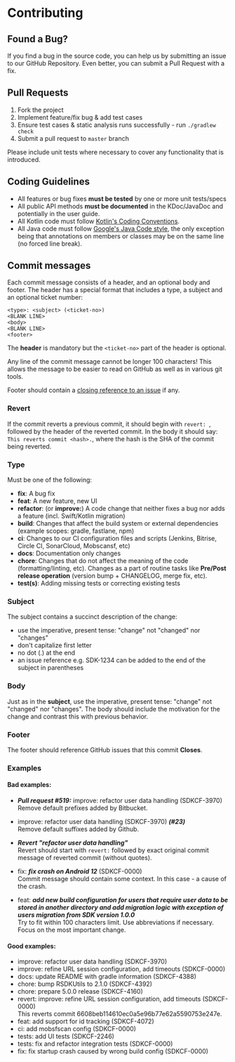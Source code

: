 # Contributing
## Found a Bug?
If you find a bug in the source code, you can help us by submitting an issue to our GitHub Repository. Even better, you can submit a Pull Request with a fix.

## Pull Requests
1. Fork the project
2. Implement feature/fix bug & add test cases
3. Ensure test cases & static analysis runs successfully - run `./gradlew check`
4. Submit a pull request to `master` branch

Please include unit tests where necessary to cover any functionality that is introduced.

## Coding Guidelines
* All features or bug fixes **must be tested** by one or more unit tests/specs
* All public API methods **must be documented** in the KDoc/JavaDoc and potentially in the user guide.
* All Kotlin code must follow [Kotlin's Coding Conventions](https://kotlinlang.org/docs/reference/coding-conventions.html).
* All Java code must follow [Google's Java Code style](https://google.github.io/styleguide/javaguide.html), the only exception being that annotations on members or classes may be on the same line (no forced line break).

## Commit messages
Each commit message consists of a header, and an optional body and footer. The header has a special format that includes a type, a subject and an optional ticket number:

```
<type>: <subject> (<ticket-no>)
<BLANK LINE>
<body>
<BLANK LINE>
<footer>
```

The **header** is mandatory but the `<ticket-no>` part of the header is optional.

Any line of the commit message cannot be longer 100 characters! This allows the message to be easier
to read on GitHub as well as in various git tools.

Footer should contain a [closing reference to an issue](https://help.github.com/articles/closing-issues-via-commit-messages/) if any.

### Revert
If the commit reverts a previous commit, it should begin with `revert: `, followed by the header of the reverted commit. In the body it should say: `This reverts commit <hash>.`, where the hash is the SHA of the commit being reverted.

### Type
Must be one of the following:

* **fix**: A bug fix
* **feat**: A new feature, new UI
* **refactor**: (or **improve:**) A code change that neither fixes a bug nor adds a feature (incl. Swift/Kotlin migration)
* **build**: Changes that affect the build system or external dependencies (example scopes: gradle, fastlane, npm)
* **ci**: Changes to our CI configuration files and scripts (Jenkins, Bitrise, Circle CI, SonarCloud, Mobscansf, etc)
* **docs**: Documentation only changes
* **chore**: Changes that do not affect the meaning of the code (formatting/linting, etc). Changes as a part of routine tasks like **Pre/Post release operation** (version bump + CHANGELOG, merge fix, etc).
* **test(s)**: Adding missing tests or correcting existing tests

### Subject
The subject contains a succinct description of the change:

* use the imperative, present tense: "change" not "changed" nor "changes"
* don't capitalize first letter
* no dot (.) at the end
* an issue reference e.g. SDK-1234 can be added to the end of the subject in parentheses

### Body
Just as in the **subject**, use the imperative, present tense: "change" not "changed" nor "changes".
The body should include the motivation for the change and contrast this with previous behavior.

### Footer
The footer should reference GitHub issues that this commit **Closes**.

### Examples
#### Bad examples:
* _**Pull request #519:**_ improve: refactor user data handling (SDKCF-3970)
<br>Remove default prefixes added by Bitbucket.
 
* improve: refactor user data handling (SDKCF-3970) _**(#23)**_
<br>Remove default suffixes added by Github.
 
* _**Revert "refactor user data handling"**_
<br>Revert should start with `revert:` followed by exact original commit message of reverted commit (without quotes).
 
* fix: _**fix crash on Android 12**_ (SDKCF-0000)
<br>Commit message should contain some context. In this case - a cause of the crash.
 
* feat: _**add new build configuration for users that require user data to be stored in another directory and add migration logic with exception of users migration from SDK version 1.0.0**_
<br>Try to fit within 100 characters limit. Use abbreviations if necessary. Focus on the most important change.

#### Good examples:
* improve: refactor user data handling (SDKCF-3970)
* improve: refine URL session configuration, add timeouts (SDKCF-0000)
* docs: update README with gradle information (SDKCF-4388)
* chore: bump RSDKUtils to 2.1.0 (SDKCF-4392)
* chore: prepare 5.0.0 release (SDKCF-4160)
* revert: improve: refine URL session configuration, add timeouts (SDKCF-0000)
<br>This reverts commit 6608beb114610ec0a5e96b77e62a5590753e247e.
* feat: add support for id tracking (SDKCF-4072)
* ci: add mobsfscan config (SDKCF-0000)
* tests: add UI tests (SDKCF-2246)
* tests: fix and refactor integration tests (SDKCF-0000)
* fix: fix startup crash caused by wrong build config (SDKCF-0000)

